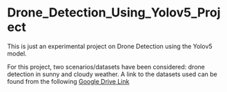 # Drone_Detection_Using_Yolov5_Project

This is just an experimental project on Drone Detection using the Yolov5 model. 

For this project, two scenarios/datasets have been considered: drone detection in sunny and cloudy weather. A link to the datasets used can be found from the following [Google Drive Link](https://drive.google.com/drive/folders/1K_7mRaINvbZjntFQh5cuAtNBDI-3j5ts?usp=sharing)
